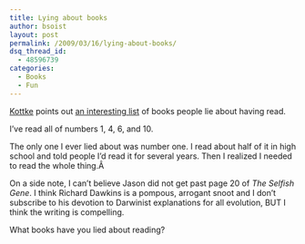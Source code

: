 ```yaml
---
title: Lying about books
author: bsoist
layout: post
permalink: /2009/03/16/lying-about-books/
dsq_thread_id:
  - 48596739
categories:
  - Books
  - Fun
---
```

[Kottke][1] points out [an interesting list][2] of books people lie about having read.

I&#8217;ve read all of numbers 1, 4, 6, and 10.

The only one I ever lied about was number one. I read about half of it in high school and told people I&#8217;d read it for several years. Then I realized I needed to read the whole thing.Â 

On a side note, I can&#8217;t believe Jason did not get past page 20 of *The Selfish Gene*. I think Richard Dawkins is a pompous, arrogant snoot and I don&#8217;t subscribe to his devotion to Darwinist explanations for all evolution, BUT I think the writing is compelling.

What books have you lied about reading?

 [1]: http://kottke.org
 [2]: http://bit.ly/JFLQ6